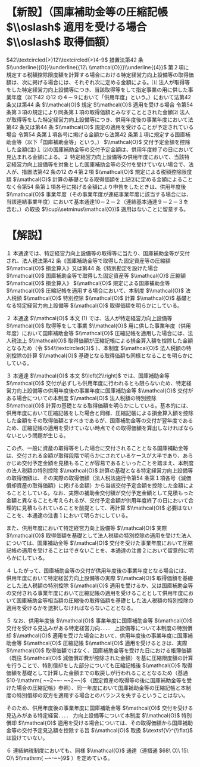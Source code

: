 # 【新設】（国庫補助金等の圧縮記帳 $\\oslash$ 適用を受ける場合 $\\oslash$ 取得価額）

$42\\textcircled{>}12\\textcircled{>}4-9$ 措置法第42 条 $\\underline{{O}}\\underline{{12\ \\mathcal{O}}}\\underline{{4}}$ 第２項に規定する税額控除限度額を計算する場合における特定経営力向上設備等の取得価額は、次に掲げる場合には、それぞれ次に定める金額による。⑴ 法人が取得等をした特定経営力向上設備等につき、当該取得等をして指定事業の用に供した事業年度（以下42 の12 の４－９において「供用年度」という。）において法第42 条又は第44 条 $\\mathcal{O}$ 規定 $\\mathcal{O}$ 適用を受ける場合 令第54 条第３項の規定により同条第１項の取得価額とみなすこととされた金額⑵ 法人が取得等をした特定経営力向上設備等につき、供用年度後の事業年度において法第42 条又は第44 条 $\\mathcal{O}$ 規定の適用を受けることが予定されている場合 令第54 条第１項各号に掲げる金額から法第42 条第１項に規定する国庫補助金等（以下「国庫補助金等」という。） $\\mathcal{O}$ 交付予定金額を控除した金額(注)１ ⑵の国庫補助金等の交付予定金額は、供用年度終了の日において見込まれる金額による。２ 特定経営力向上設備等の供用年度において、当該特定経営力向上設備等を対象とした国庫補助金等の交付を受けていない場合で、法人が、措置法第42 条の12 の４第２項 $\\mathcal{O}$ 規定による税額控除限度額 $\\mathcal{O}$ 計算の基礎となる取得価額を上記⑵に定める金額によることなく令第54 条第１項各号に掲げる金額により申告をしたときは、供用年度後 $\\mathcal{O}$ 事業年度（その事業年度が連結事業年度に該当する場合には、当該連結事業年度）において基本通達10－２－２（連結基本通達９－２－３を含む。）の取扱 $\\cup\\setminus\\mathcal{O})$ 適用はないことに留意する。

# 【解説】

１ 本通達では、特定経営力向上設備等の取得等に当たり、国庫補助金等が交付され、法人税法第42 条《国庫補助金等で取得した固定資産等の圧縮額 $\\mathcal{O}$ 損金算入》又は第44 条《特別勘定を設けた場合 $\\mathcal{O}$ 国庫補助金等で取得した固定資産等 $\\mathcal{O}$ 圧縮額 $\\mathcal{O}$ 損金算入》 $\\mathcal{O}$ 規定による国庫補助金等 $\\mathcal{O}$ 圧縮記帳を適用する場合において、本制度 $\\mathcal{O}$ 法人税額 $\\mathcal{O}$ 特別控除 $\\mathcal{O}$ 計算 $\\mathcal{O}$ 基礎となる特定経営力向上設備等 $\\mathcal{O}$ 取得価額を明らかにしている。

２ 本通達 $\\mathcal{O}$ 本文 $(1)$ では、法人が特定経営力向上設備等 $\\mathcal{O}$ 取得等をして事業 $\\mathcal{O}$ 用に供した事業年度（供用年度）において国庫補助金等 $\\mathcal{O}$ 圧縮記帳を適用した場合には、法人税法上 $\\mathcal{O}$ 取得価額が圧縮記帳による損金算入額を控除した金額となるため（令 $54\\textcircled{3}$ ）、本制度 $\\mathcal{O}$ 法人税額の特別控除の計算 $\\mathcal{O}$ 基礎となる取得価額も同様となることを明らかにしている。

３ 本通達 $\\mathcal{O}$ 本文 $\\left(2\\right)$ では、国庫補助金等 $\\mathcal{O}$ 交付が必ずしも供用年度に行われるとも限らないため、特定経営力向上設備等の供用年度後の事業年度に国庫補助金等 $\\mathcal{O}$ 交付がある場合についての本制度 $\\mathcal{O}$ 法人税額の特別控除 $\\mathcal{O}$ 計算の基礎となる取得価額を明らかにしている。基本的には、供用年度において圧縮記帳をした場合と同様、圧縮記帳による損金算入額を控除した金額をその取得価額とすべきであるが、国庫補助金等の交付が翌年度であるため、圧縮記帳の適用を受けていない時点でその取得価額を算出しなければならないという問題が生じる。

この点、一般に資産の取得等をした場合に交付されることとなる国庫補助金等は、交付される金額が取得段階で明らかにされているケースが大半であり、あらかじめ交付予定金額を見積もることが容易であるといったことを踏まえ、本制度の法人税額の特別控除 $\\mathcal{O}$ 計算の基礎となる特定経営力向上設備等の取得価額は、その実際の取得価額（法人税法施行令第54 条第１項各号《減価償却資産の取得価額》に掲げる金額）から当該交付予定金額を控除した金額によることとしている。なお、実際の補助金交付額が交付予定金額として見積もった金額と異なることも考えられるが、交付予定金額が供用年度終了の日において合理的に見積もられていることを前提として、再計算 $\\mathcal{O}$ 必要はないことを、本通達の注書１において明らかにしている。

また、供用年度において特定経営力向上設備等 $\\mathcal{O}$ 実際 $\\mathcal{O}$ 取得価額を基礎として法人税額の特別控除の適用を受けた法人については、国庫補助金等 $\\mathcal{O}$ 交付を受けた事業年度において圧縮記帳の適用を受けることはできないことを、本通達の注書２において留意的に明らかにしている。

４ したがって、国庫補助金等の交付が供用年度後の事業年度となる場合には、供用年度において特定経営力向上設備等の実際 $\\mathcal{O}$ 取得価額を基礎とした法人税額の特別控除 $\\mathcal{O}$ 適用を受けるか、又は国庫補助金等の交付される事業年度において圧縮記帳の適用を受けることとして供用年度において国庫補助金等相当額の圧縮後の取得価額を基礎とした法人税額の特別控除の適用を受けるかを選択しなければならないこととなる。

５ なお、供用年度後 $\\mathcal{O}$ 事業年度に国庫補助金等 $\\mathcal{O}$ 交付を受ける見込みがある特定経営力向．．．． 上設備等について本制度の特別償却 $\\mathcal{O}$ 適用を受けた場合において、供用年度後の事業年度に国庫補助金等 $\\mathcal{O}$ 圧縮記帳 $\\mathcal{O}$ 適用を受けるときは、実際 $\\mathcal{O}$ 取得価額ではなく、国庫補助金等を受けた日における帳簿価額（既往 $\\mathcal{O}$ 減価償却費が控除された金額）を基に圧縮限度額の計算を行うことで、特別償却をした部分についても圧縮記帳後 $\\mathcal{O}$ 取得価額を基礎として計算した金額までの取戻しが行われることとなるため（基通 $10-\\mathrm{ ~~2~~- ~~2~~}$ 《固定資産の取得等の後に国庫補助金等を受けた場合の圧縮記帳》参照）、同一年度において国庫補助金等の圧縮記帳と本制度の特別償却の双方を適用する場合とのバランスを失するということはない。

そのため、供用年度後の事業年度に国庫補助金等 $\\mathcal{O}$ 交付を受ける見込みがある特定経営．．．． 力向上設備等について本制度 $\\mathcal{O}$ 特別償却 $\\mathcal{O}$ 適用を受ける場合については、その取得価額から国庫補助金等の交付予定見込額を控除する旨 $\\mathcal{O}$ 取扱 $\\textsf{V}^{\\flat}$ は設けていない。

６ 連結納税制度においても、同様 $\\mathcal{O}$ 通達（連措通 $68\ O)\ 15\ O)\ 5\\mathrm{ ~~-~~}9$ ）を定めている。